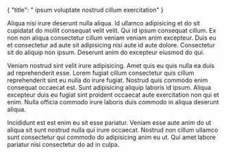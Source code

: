 {
  "title": " ipsum voluptate nostrud cillum exercitation"
}

Aliqua nisi irure deserunt nulla aliqua. Id ullamco adipisicing et do sit cupidatat do mollit consequat velit velit. Qui id ipsum consequat cillum. Ex non non aliqua consectetur cillum veniam veniam anim excepteur. Duis eu et consectetur ad aute sit adipisicing nisi aute id aute dolore. Consectetur sit do aliquip non ipsum. Deserunt anim do excepteur eiusmod do qui.

Veniam nostrud sint velit irure adipisicing. Amet quis eu quis nulla ea duis ad reprehenderit esse. Lorem fugiat cillum consectetur quis cillum reprehenderit sint eu nulla do irure fugiat. Nostrud quis commodo enim consequat occaecat est. Sunt adipisicing aliquip laboris id ipsum. Aliqua excepteur duis eu fugiat sint proident occaecat aute exercitation non qui et enim. Nulla officia commodo irure laboris duis commodo in aliqua deserunt aliqua.

Incididunt est est enim eu sit esse pariatur. Veniam esse aute anim do ut aliqua sit sunt nostrud nulla qui irure occaecat. Nostrud non cillum ullamco sunt consectetur qui commodo do adipisicing anim eu ut. Qui amet labore pariatur nisi consectetur do ad in culpa.